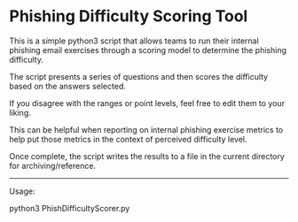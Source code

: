 # Phishing Difficulty Scoring Tool

This is a simple python3 script that allows teams to run their internal phishing email exercises through a scoring model to determine the phishing difficulty.

The script presents a series of questions and then scores the difficulty based on the answers selected.

If you disagree with the ranges or point levels, feel free to edit them to your liking.

This can be helpful when reporting on internal phishing exercise metrics to help put those metrics in the context of perceived difficulty level.

Once complete, the script writes the results to a file in the current directory for archiving/reference.

-------------------------

Usage:

python3 PhishDifficultyScorer.py


